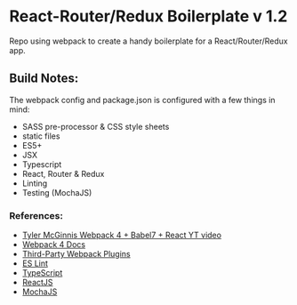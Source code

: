 # React-Router/Redux Boilerplate v 1.2
Repo using webpack to create a handy boilerplate for a React/Router/Redux app.

## Build Notes:
The webpack config and package.json is configured with a few things in mind:
  * SASS pre-processor & CSS style sheets
  * static files
  * ES5+
  * JSX
  * Typescript
  * React, Router & Redux
  * Linting
  * Testing (MochaJS)

### References:
  - [Tyler McGinnis Webpack 4 + Babel7 + React  YT video](https://www.youtube.com/watch?v=Zb2mQyQRwqc)
  - [Webpack 4 Docs ](https://webpack.js.org/concepts/)
  - [Third-Party Webpack Plugins](https://github.com/webpack-contrib/awesome-webpack#webpack-plugins)
  - [ES Lint](https://eslint.org/)
  - [TypeScript](https://www.typescriptlang.org/index.html)
  - [ReactJS](https://reactjs.org)
  - [MochaJS](https://mochajs.org/)

